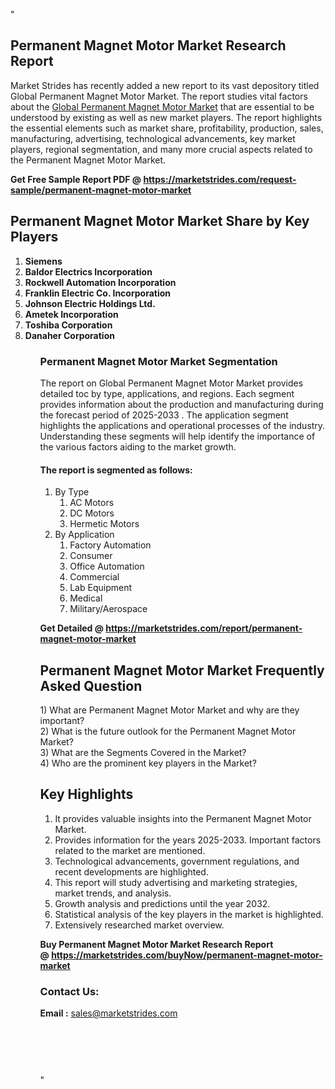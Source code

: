"<h2>Permanent Magnet Motor Market Research Report</h2>
<p>Market Strides has recently added a new report to its vast depository titled Global Permanent Magnet Motor Market. The report studies vital factors about the&nbsp;<a href=https://marketstrides.com/report/permanent-magnet-motor-market>Global Permanent Magnet Motor Market</a>&nbsp;that are essential to be understood by existing as well as new market players. The report highlights the essential elements such as market share, profitability, production, sales, manufacturing, advertising, technological advancements, key market players, regional segmentation, and many more crucial aspects related to the Permanent Magnet Motor Market.</p>
<p><strong>Get Free Sample Report PDF @&nbsp;<a href=https://marketstrides.com/request-sample/permanent-magnet-motor-market>https://marketstrides.com/request-sample/permanent-magnet-motor-market</a></strong></p>
<h2><strong>Permanent Magnet Motor Market Share by Key Players</strong></h2>
<p><strong><ol><li>
Siemens</li><li>Baldor Electrics Incorporation</li><li>Rockwell Automation Incorporation</li><li>Franklin Electric Co. Incorporation</li><li>Johnson Electric Holdings Ltd.</li><li>Ametek Incorporation</li><li>Toshiba Corporation</li><li>Danaher Corporation


</li><ol></strong></p>
<h3><strong>Permanent Magnet Motor Market Segmentation</strong></h3>
<p>The report on Global Permanent Magnet Motor Market provides detailed toc by type, applications, and regions. Each segment provides information about the production and manufacturing during the forecast period of 2025-2033
. The application segment highlights the applications and operational processes of the industry. Understanding these segments will help identify the importance of the various factors aiding to the market growth.</p>
<h4>The report is segmented as follows:</h4>
<p><ol><li>By Type<ol><li>AC Motors</li><li>DC Motors</li><li>Hermetic Motors</li></ol></li><li>By Application<ol><li>Factory Automation</li><li>Consumer</li><li>Office Automation</li><li>Commercial</li><li>Lab Equipment</li><li>Medical</li><li>Military/Aerospace</li></ol></li></ol></p>
<p><strong>Get Detailed @&nbsp;<a href=https://marketstrides.com/report/permanent-magnet-motor-market>https://marketstrides.com/report/permanent-magnet-motor-market</a></strong></p>
<h2 class=""clr-white mb-3""><strong>Permanent Magnet Motor Market Frequently Asked Question</strong></h2>
<div class=""card-header"">1) What are&nbsp;Permanent Magnet Motor Market and why are they important?
<div class=""card"">
<div class=""card-header"">2) What is the future outlook for the Permanent Magnet Motor Market?</div>
</div>
</div>
<div class=""card-header"">3) What are the Segments Covered in the Market?</div>
<div class=""card-header"">4) Who are the prominent key players in the Market?</div>
<h2><strong>Key Highlights</strong></h2>
<div class=""card-header"">
<ol>
<li>It provides valuable insights into the Permanent Magnet Motor Market.</li>
<li>Provides information for the years 2025-2033. Important factors related to the market are mentioned.</li>
<li>Technological advancements, government regulations, and recent developments are highlighted.</li>
<li>This report will study advertising and marketing strategies, market trends, and analysis.</li>
<li>Growth analysis and predictions until the year 2032.</li>
<li>Statistical analysis of the key players in the market is highlighted.</li>
<li>Extensively researched market overview.</li>
</ol>
<p><strong>Buy Permanent Magnet Motor Market Research Report @&nbsp;<a href=https://marketstrides.com/buyNow/permanent-magnet-motor-market>https://marketstrides.com/buyNow/permanent-magnet-motor-market</a></strong></p>
<h3>Contact Us:</h3>
<p><strong>Email :</strong> <a href=mailto:sales@marketstrides.com>sales@marketstrides.com</a></p>
</div>
<p>&nbsp;</p>
<h3>&nbsp;</h3>"
